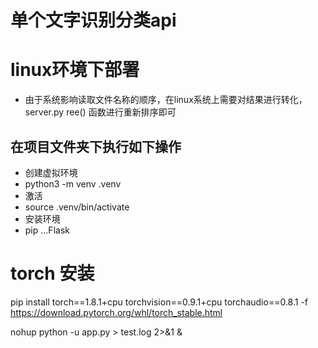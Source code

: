 # 单个文字识别分类api

# linux环境下部署
- 由于系统影响读取文件名称的顺序，在linux系统上需要对结果进行转化，server.py ree() 函数进行重新排序即可

## 在项目文件夹下执行如下操作

- 创建虚拟环境
- python3 -m venv .venv
- 激活
- source .venv/bin/activate
- 安装环境
- pip ...Flask

# torch 安装

pip install torch==1.8.1+cpu torchvision==0.9.1+cpu torchaudio==0.8.1 -f https://download.pytorch.org/whl/torch_stable.html



nohup python -u app.py > test.log 2>&1 &

